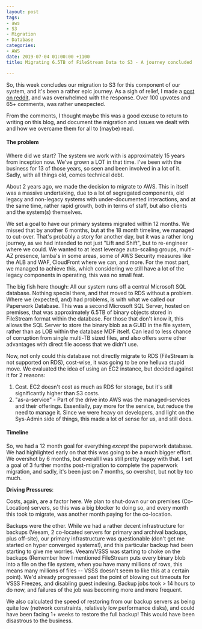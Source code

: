 ```yaml
---
layout: post
tags:
- aws
- S3
- Migration
- Database
categories:
- AWS
date: 2019-07-04 01:00:00 +1100
title: Migrating 6.5TB of FileStream Data to S3 - A journey concluded

---
```

So, this week concludes our migration to S3 for this component of our system, and it's been a rather epic journey. As a sigh of relief, I made a [post on reddit](https://www.reddit.com/r/aws/comments/c7rygt/finally_finished_a_65tb_database_s3_i_can_sleep/), and was overwhelmed with the response. Over 100 upvotes and 65+ comments, was rather unexpected. 

From the comments, I thought maybe this was a good excuse to return to writing on this blog, and document the migration and issues we dealt with and how we overcame them for all to (maybe) read. 

#### The problem

Where did we start? The system we work with is approximately 15 years from inception now. We've grown a LOT in that time. I've been with the business for 13 of those years, so seen and been involved in a lot of it. Sadly, with all things old, comes technical debt. 

About 2 years ago, we made the decision to migrate to AWS. This in itself was a massive undertaking, due to a lot of segregated components, old legacy and non-legacy systems with under-documented interactions, and at the same time, rather rapid growth, both in terms of staff, but also clients and the system(s) themselves. 

We set a goal to have our primary systems migrated within 12 months. We missed that by another 6 months, but at the 18 month timeline, we managed to cut-over. That's probably a story for another day, but it was a rather long journey, as we had intended to not just "Lift and Shift", but to re-engineer where we could. We wanted to at least leverage auto-scaling groups, multi-AZ presence, lamba's in some areas, some of AWS Security measures like the ALB and WAF, CloudFront where we can, and more. For the most part, we managed to achieve this, which considering we still have a lot of the legacy components in operating, this was no small feat. 

The big fish here though: All our system runs off a central Microsoft SQL database. Nothing special there, and that moved to RDS without a problem. Where we (expected, and) had problems, is with what we called our Paperwork Database. This was a second Microsoft SQL Server, hosted on premises, that was approximately 6.5TB of binary objects stored in FileStream format within the database. For those that don't know it, this allows the SQL Server to store the binary blob as a GUID in the file system, rather than as LOB within the database MDF itself. Can lead to less chance of corruption from single multi-TB sized files, and also offers some other advantages with direct file access that we didn't use. 

Now, not only could this database not directly migrate to RDS (FileStream is not supported on RDS), cost-wise, it was going to be one helluva stupid move. We evaluated the idea of using an EC2 instance, but decided against it for 2 reasons:

1. Cost. EC2 doesn't cost as much as RDS for storage, but it's still significantly higher than S3 costs.
2. "as-a-service" - Part of the drive into AWS was the managed-services and their offerings. Essentially, pay more for the service, but reduce the need to manage it. Since we were heavy on developers, and light on the Sys-Admin side of things, this made a lot of sense for us, and still does. 

#### Timeline

So, we had a 12 month goal for everything _except_ the paperwork database. We had highlighted early on that this was going to be a much bigger effort. We overshot by 6 months, but overall I was still pretty happy with that. I set a goal of 3 further months post-migration to complete the paperwork migration, and sadly, it's been just on 7 months, so overshot, but not by too much. 

**Driving Pressures**:

Costs, again, are a factor here. We plan to shut-down our on premises (Co-Location) servers, so this was a big blocker to doing so, and every month this took to migrate, was another month paying for the co-location. 

Backups were the other. While we had a rather decent infrastructure for backups (Veeam, 2 co-located servers for primary and archival backups, plus off-site), our primary infrastructure was questionable (don't get me started on hyper converged systems!), and this particular backup had been starting to give me worries. Veeam/VSSS was starting to choke on the backups (Remember how I mentioned FileStream puts every binary blob into a file on the file system, when you have many millions of rows, this means many millions of files -- VSSS doesn't seem to like this at a certain point). We'd already progressed past the point of blowing out timeouts for VSSS Freezes, and disabling guest indexing. Backup jobs took > 14 hours to do now, and failures of the job was becoming more and more frequent. 

We also calculated the speed of restoring from our backup servers as being quite low (network constraints, relatively low performance disks), and could have been facing 1+ weeks to restore the full backup! This would have been disastrous to the business. 